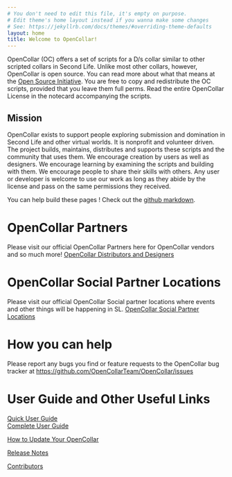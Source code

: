```yaml
---
# You don't need to edit this file, it's empty on purpose.
# Edit theme's home layout instead if you wanna make some changes
# See: https://jekyllrb.com/docs/themes/#overriding-theme-defaults
layout: home
title: Welcome to OpenCollar!
---
```


OpenCollar (OC) offers a set of scripts for a D/s collar similar to other scripted collars in Second Life. Unlike most other collars, however, OpenCollar is open source. You can read more about what that means at the [Open Source Initiative](https://opensource.org/osd-annotated). You are free to copy and redistribute the OC scripts, provided that you leave them full perms. Read the entire OpenCollar License in the notecard accompanying the scripts.

## Mission

OpenCollar exists to support people exploring submission and domination in Second Life and other virtual worlds.  It is nonprofit and volunteer driven.  The project builds, maintains, distributes and supports these scripts and the community that uses them. We encourage creation by users as well as designers.  We encourage learning by examining the scripts and building with them. We encourage people to share their skills with others. Any user or developer is welcome to use our work as long as they abide by the license and pass on the same permissions they received.

You can help build these pages !  Check out the [github markdown](https://guides.github.com/features/mastering-markdown/).

# OpenCollar Partners

Please visit our official OpenCollar Partners here for OpenCollar vendors and so much more! [OpenCollar Distributors and Designers](/OpenCollar-Distributors-and-Designers) 

# OpenCollar Social Partner Locations
Please visit our official OpenCollar Social partner locations where events and other things will be happening in SL.
[OpenCollar Social Partner Locations](/OpenCollar-Social-Partner-Locations)

# How you can help 
Please report any bugs you find or feature requests to the OpenCollar bug tracker at https://github.com/OpenCollarTeam/OpenCollar/issues

# User Guide and Other Useful Links
[Quick User Guide](/docs/Quick-User-Guide)  
[Complete User Guide](/docs/Complete-User-Guide)    
  
[How to Update Your OpenCollar](/docs/How-To-Update-Your-OpenCollar)  

[Release Notes](https://github.com/OpenCollarTeam/OpenCollar/blob/master/RELEASE_NOTES.md)
   
[Contributors](/Contributors)       
